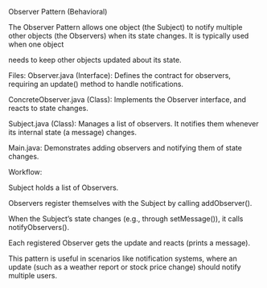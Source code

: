 Observer Pattern (Behavioral)

The Observer Pattern allows one object (the Subject) to notify multiple other objects (the Observers) when its state changes. It is typically used when one object

needs to keep other objects updated about its state.

Files:
Observer.java (Interface): Defines the contract for observers, requiring an update() method to handle notifications.

ConcreteObserver.java (Class): Implements the Observer interface, and reacts to state changes.

Subject.java (Class): Manages a list of observers. It notifies them whenever its internal state (a message) changes.

Main.java: Demonstrates adding observers and notifying them of state changes.

Workflow:

Subject holds a list of Observers.

Observers register themselves with the Subject by calling addObserver().

When the Subject’s state changes (e.g., through setMessage()), it calls notifyObservers().

Each registered Observer gets the update and reacts (prints a message).

This pattern is useful in scenarios like notification systems, where an update (such as a weather report or stock price change) should notify multiple users.
